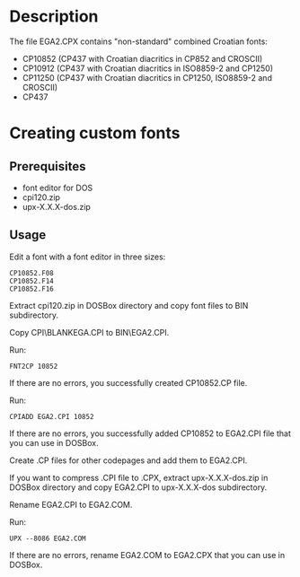 # Description
The file EGA2.CPX contains "non-standard" combined Croatian fonts:
- CP10852 (CP437 with Croatian diacritics in CP852 and CROSCII)
- CP10912 (CP437 with Croatian diacritics in ISO8859-2 and CP1250)
- CP11250 (CP437 with Croatian diacritics in CP1250, ISO8859-2 and CROSCII)
- CP437

# Creating custom fonts
## Prerequisites
- font editor for DOS
- cpi120.zip
- upx-X.X.X-dos.zip

## Usage
Edit a font with a font editor in three sizes:
```
CP10852.F08
CP10852.F14
CP10852.F16
```
Extract cpi120.zip in DOSBox directory and copy font files to BIN subdirectory.

Copy CPI\BLANKEGA.CPI to BIN\EGA2.CPI.

Run:
```
FNT2CP 10852
```
If there are no errors, you successfully created CP10852.CP file.

Run:
```
CPIADD EGA2.CPI 10852
```
If there are no errors, you successfully added CP10852 to EGA2.CPI file that you can use in DOSBox.

Create .CP files for other codepages and add them to EGA2.CPI.

If you want to compress .CPI file to .CPX, extract upx-X.X.X-dos.zip in DOSBox directory and copy EGA2.CPI to upx-X.X.X-dos subdirectory.

Rename EGA2.CPI to EGA2.COM.

Run:
```
UPX --8086 EGA2.COM
```
If there are no errors, rename EGA2.COM to EGA2.CPX that you can use in DOSBox.
